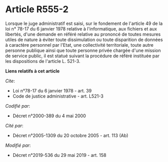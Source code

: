 # Article R555-2

Lorsque le juge administratif est saisi, sur le fondement de l'article 49 de la loi n° 78-17 du 6 janvier 1978 relative à
l'informatique, aux fichiers et aux libertés, d'une demande en référé relative au prononcé de toutes mesures utiles de nature
à éviter toute dissimulation ou toute disparition de données à caractère personnel par l'Etat, une collectivité territoriale,
toute autre personne publique ainsi que toute personne privée chargée d'une mission de service public, il est statué suivant
la procédure de référé instituée par les dispositions de l'article L. 521-3.

**Liens relatifs à cet article**

_Cite_:

  - Loi n°78-17 du 6 janvier 1978 - art. 39
  - Code de justice administrative - art. L521-3

_Codifié par_:

  - Décret n°2000-389 du 4 mai 2000

_Cité par_:

  - Décret n°2005-1309 du 20 octobre 2005 - art. 113 (Ab)

_Modifié par_:

  - Décret n°2019-536 du 29 mai 2019 - art. 158
